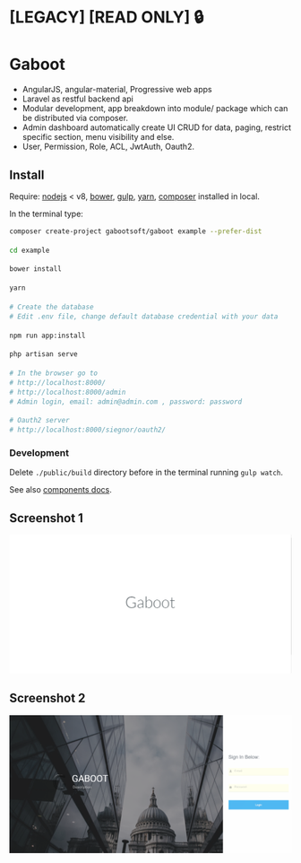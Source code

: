 # [LEGACY] [READ ONLY] :lock:

# Gaboot

- AngularJS, angular-material, Progressive web apps
- Laravel as restful backend api
- Modular development, app breakdown into module/ package which can be distributed via composer.
- Admin dashboard automatically create UI CRUD for data, paging, restrict specific section, menu visibility and else.
- User, Permission, Role, ACL, JwtAuth, Oauth2.

## Install

Require: [nodejs](https://nodejs.org/en/) < v8, [bower](https://bower.io/), [gulp](https://gulpjs.com/), [yarn](https://yarnpkg.com/en/), [composer](https://getcomposer.org/) installed in local.

In the terminal type:

```Bash
composer create-project gabootsoft/gaboot example --prefer-dist

cd example

bower install

yarn

# Create the database
# Edit .env file, change default database credential with your data

npm run app:install

php artisan serve

# In the browser go to
# http://localhost:8000/
# http://localhost:8000/admin
# Admin login, email: admin@admin.com , password: password

# Oauth2 server
# http://localhost:8000/siegnor/oauth2/
```

### Development

Delete `./public/build` directory before in the terminal running `gulp watch`.

See also [components docs](http://anonymoussc.github.io/software-engineering/2017/01/18/components-docs/).

## Screenshot 1

![Screenshot 1](https://raw.githubusercontent.com/7cdn/images/gh-pages/repo/gabootsoft/1500812902584screensave.png)

## Screenshot 2

![Screenshot 2](https://raw.githubusercontent.com/7cdn/images/gh-pages/repo/gabootsoft/1500831709189screensave.png)